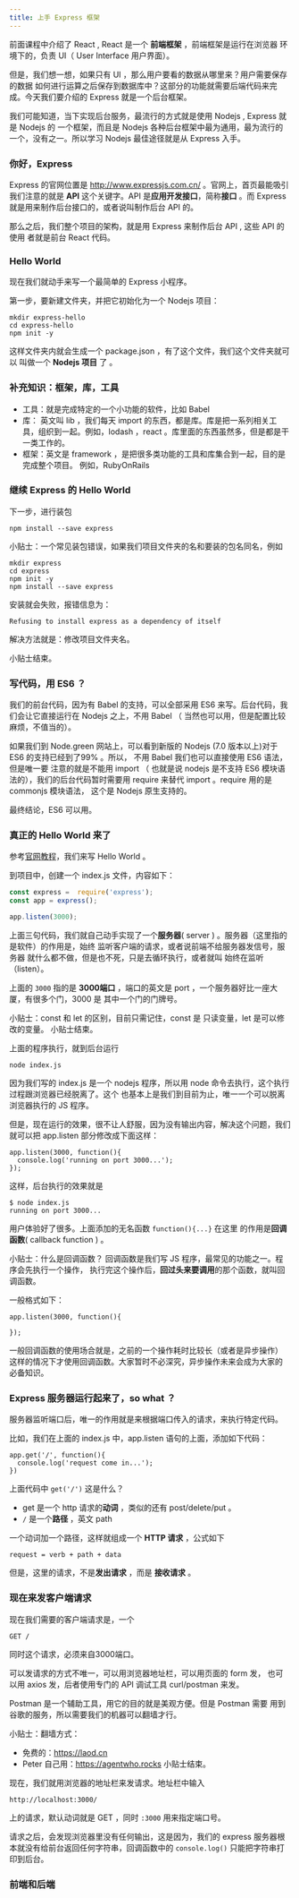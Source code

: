 ```yaml
---
title: 上手 Express 框架
---
```


前面课程中介绍了 React , React 是一个 **前端框架** ，前端框架是运行在浏览器
环境下的，负责 UI（ User Interface 用户界面）。

但是，我们想一想，如果只有 UI ，那么用户要看的数据从哪里来？用户需要保存的数据
如何进行运算之后保存到数据库中？这部分的功能就需要后端代码来完成。今天我们要介绍的
Express 就是一个后台框架。

我们可能知道，当下实现后台服务，最流行的方式就是使用 Nodejs , Express 就是 Nodejs 的
一个框架，而且是 Nodejs 各种后台框架中最为通用，最为流行的一个，没有之一。所以学习 Nodejs
最佳途径就是从 Express 入手。



### 你好，Express

Express 的官网位置是 http://www.expressjs.com.cn/ 。官网上，首页最能吸引
我们注意的就是 **API** 这个关键字。API 是**应用开发接口**，简称**接口** 。而
Express 就是用来制作后台接口的，或者说叫制作后台 API 的。

那么之后，我们整个项目的架构，就是用 Express 来制作后台 API , 这些 API 的使用
者就是前台 React 代码。


### Hello World

现在我们就动手来写一个最简单的 Express 小程序。

第一步，要新建文件夹，并把它初始化为一个 Nodejs 项目：

```console
mkdir express-hello
cd express-hello
npm init -y
```

这样文件夹内就会生成一个 package.json ，有了这个文件，我们这个文件夹就可以
叫做一个 **Nodejs 项目** 了 。

### 补充知识：框架，库，工具

- 工具：就是完成特定的一个小功能的软件，比如 Babel
- 库： 英文叫 lib ，我们每天 import 的东西，都是库。库是把一系列相关工具，组织到一起。例如，lodash ，react 。库里面的东西虽然多，但是都是干一类工作的。
- 框架：英文是 framework ，是把很多类功能的工具和库集合到一起，目的是完成整个项目。
  例如，RubyOnRails

### 继续 Express 的 Hello World

下一步，进行装包

```
npm install --save express
```

小贴士：一个常见装包错误，如果我们项目文件夹的名和要装的包名同名，例如

```
mkdir express
cd express
npm init -y
npm install --save express
```

安装就会失败，报错信息为：

```
Refusing to install express as a dependency of itself
```

解决方法就是：修改项目文件夹名。

小贴士结束。

### 写代码，用 ES6 ？

我们的前台代码，因为有 Babel 的支持，可以全部采用 ES6
来写。后台代码，我们会让它直接运行在 Nodejs 之上，不用 Babel （ 当然也可以用，但是配置比较麻烦，不值当的）。

如果我们到 Node.green 网站上，可以看到新版的 Nodejs
(7.0 版本以上)对于 ES6 的支持已经到了99% 。所以，
不用 Babel 我们也可以直接使用 ES6 语法，但是唯一要
注意的就是不能用 import （ 也就是说 nodejs 是不支持
ES6 模块语法的），我们的后台代码暂时需要用 require
来替代 import 。require 用的是 commonjs 模块语法，
这个是 Nodejs 原生支持的。

最终结论，ES6 可以用。

### 真正的 Hello World 来了

参考[官网教程](http://www.expressjs.com.cn/starter/hello-world.html)，我们来写 Hello World 。

到项目中，创建一个 index.js 文件，内容如下：

```js
const express =  require('express');
const app = express();

app.listen(3000);
```

上面三句代码，我们就自己动手实现了一个**服务器**( server ) 。服务器（这里指的是软件）的作用是，始终
监听客户端的请求，或者说前端不给服务器发信号，服务器
就什么都不做，但是也不死，只是去循环执行，或者就叫
始终在监听（listen）。

上面的 `3000` 指的是 **3000端口** ，端口的英文是
port ，一个服务器好比一座大厦，有很多个门，3000 是
其中一个门的门牌号。


小贴士：const 和 let 的区别，目前只需记住，const 是
只读变量，let 是可以修改的变量。
小贴士结束。


上面的程序执行，就到后台运行

```
node index.js
```

因为我们写的 index.js 是一个 nodejs 程序，所以用
node 命令去执行，这个执行过程跟浏览器已经脱离了。这个
也基本上是我们到目前为止，唯一一个可以脱离浏览器执行的
JS 程序。

但是，现在运行的效果，很不让人舒服，因为没有输出内容，解决这个问题，我们就可以把 app.listen 部分修改成下面这样：

```
app.listen(3000, function(){
  console.log('running on port 3000...');
});
```

这样，后台执行的效果就是

```
$ node index.js
running on port 3000...

```

用户体验好了很多。上面添加的无名函数 `function(){...}` 在这里
的作用是**回调函数**( callback function ) 。

小贴士：什么是回调函数？
回调函数是我们写 JS 程序，最常见的功能之一。程序会先执行一个操作，
执行完这个操作后，**回过头来要调用**的那个函数，就叫回调函数。

一般格式如下：

```
app.listen(3000, function(){

});
```

一般回调函数的使用场合就是，之前的一个操作耗时比较长（或者是异步操作）
这样的情况下才使用回调函数。大家暂时不必深究，异步操作未来会成为大家的
必备知识。

### Express 服务器运行起来了，so what ？

服务器监听端口后，唯一的作用就是来根据端口传入的请求，来执行特定代码。

比如，我们在上面的 index.js 中，app.listen 语句的上面，添加如下代码：

```
app.get('/', function(){
  console.log('request come in...');
})
```

上面代码中 `get('/')` 这是什么？

- get 是一个 http 请求的**动词** ，类似的还有 post/delete/put 。
- `/` 是一个**路径** ，英文 path

一个动词加一个路径，这样就组成一个 **HTTP 请求** ，公式如下

```
request = verb + path + data
```

但是，这里的请求，不是**发出请求** ，而是 **接收请求** 。

### 现在来发客户端请求

现在我们需要的客户端请求是，一个

```
GET /
```

同时这个请求，必须来自3000端口。


可以发请求的方式不唯一，可以用浏览器地址栏，可以用页面的 form 发，
也可以用 axios 发，后者使用专门的 API 调试工具 curl/postman
来发。

Postman 是一个辅助工具，用它的目的就是美观方便。但是 Postman 需要
用到谷歌的服务，所以需要我们的机器可以翻墙才行。

小贴士：翻墙方式：
- 免费的：https://laod.cn
- Peter 自己用：https://agentwho.rocks
小贴士结束。


现在，我们就用浏览器的地址栏来发请求。地址栏中输入

```
http://localhost:3000/
```

上的请求，默认动词就是 GET ，同时 `:3000` 用来指定端口号。

请求之后，会发现浏览器里没有任何输出，这是因为，我们的 express
服务器根本就没有给前台返回任何字符串，回调函数中的 `console.log()`
只能把字符串打印到后台。

### 前端和后端

